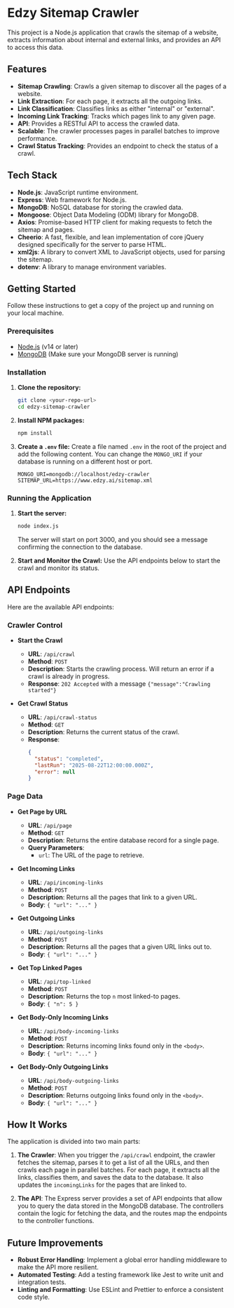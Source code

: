 # Edzy Sitemap Crawler

This project is a Node.js application that crawls the sitemap of a website, extracts information about internal and external links, and provides an API to access this data.

## Features

-   **Sitemap Crawling**: Crawls a given sitemap to discover all the pages of a website.
-   **Link Extraction**: For each page, it extracts all the outgoing links.
-   **Link Classification**: Classifies links as either "internal" or "external".
-   **Incoming Link Tracking**: Tracks which pages link to any given page.
-   **API**: Provides a RESTful API to access the crawled data.
-   **Scalable**: The crawler processes pages in parallel batches to improve performance.
-   **Crawl Status Tracking**: Provides an endpoint to check the status of a crawl.

## Tech Stack

-   **Node.js**: JavaScript runtime environment.
-   **Express**: Web framework for Node.js.
-   **MongoDB**: NoSQL database for storing the crawled data.
-   **Mongoose**: Object Data Modeling (ODM) library for MongoDB.
-   **Axios**: Promise-based HTTP client for making requests to fetch the sitemap and pages.
-   **Cheerio**: A fast, flexible, and lean implementation of core jQuery designed specifically for the server to parse HTML.
-   **xml2js**: A library to convert XML to JavaScript objects, used for parsing the sitemap.
-   **dotenv**: A library to manage environment variables.

## Getting Started

Follow these instructions to get a copy of the project up and running on your local machine.

### Prerequisites

-   [Node.js](https://nodejs.org/) (v14 or later)
-   [MongoDB](https://www.mongodb.com/try/download/community) (Make sure your MongoDB server is running)

### Installation

1.  **Clone the repository:**
    ```bash
    git clone <your-repo-url>
    cd edzy-sitemap-crawler
    ```

2.  **Install NPM packages:**
    ```bash
    npm install
    ```

3.  **Create a `.env` file:**
    Create a file named `.env` in the root of the project and add the following content. You can change the `MONGO_URI` if your database is running on a different host or port.

    ```
    MONGO_URI=mongodb://localhost/edzy-crawler
    SITEMAP_URL=https://www.edzy.ai/sitemap.xml
    ```

### Running the Application

1.  **Start the server:**
    ```bash
    node index.js
    ```
    The server will start on port 3000, and you should see a message confirming the connection to the database.

2.  **Start and Monitor the Crawl:**
    Use the API endpoints below to start the crawl and monitor its status.

## API Endpoints

Here are the available API endpoints:

### Crawler Control

-   **Start the Crawl**
    -   **URL**: `/api/crawl`
    -   **Method**: `POST`
    -   **Description**: Starts the crawling process. Will return an error if a crawl is already in progress.
    -   **Response**: `202 Accepted` with a message `{"message":"Crawling started"}`

-   **Get Crawl Status**
    -   **URL**: `/api/crawl-status`
    -   **Method**: `GET`
    -   **Description**: Returns the current status of the crawl.
    -   **Response**:
        ```json
        {
          "status": "completed",
          "lastRun": "2025-08-22T12:00:00.000Z",
          "error": null
        }
        ```

### Page Data

-   **Get Page by URL**
    -   **URL**: `/api/page`
    -   **Method**: `GET`
    -   **Description**: Returns the entire database record for a single page.
    -   **Query Parameters**:
        -   `url`: The URL of the page to retrieve.

-   **Get Incoming Links**
    -   **URL**: `/api/incoming-links`
    -   **Method**: `POST`
    -   **Description**: Returns all the pages that link to a given URL.
    -   **Body**: `{ "url": "..." }`

-   **Get Outgoing Links**
    -   **URL**: `/api/outgoing-links`
    -   **Method**: `POST`
    -   **Description**: Returns all the pages that a given URL links out to.
    -   **Body**: `{ "url": "..." }`

-   **Get Top Linked Pages**
    -   **URL**: `/api/top-linked`
    -   **Method**: `POST`
    -   **Description**: Returns the top `n` most linked-to pages.
    -   **Body**: `{ "n": 5 }`

-   **Get Body-Only Incoming Links**
    -   **URL**: `/api/body-incoming-links`
    -   **Method**: `POST`
    -   **Description**: Returns incoming links found only in the `<body>`.
    -   **Body**: `{ "url": "..." }`

-   **Get Body-Only Outgoing Links**
    -   **URL**: `/api/body-outgoing-links`
    -   **Method**: `POST`
    -   **Description**: Returns outgoing links found only in the `<body>`.
    -   **Body**: `{ "url": "..." }`

## How It Works

The application is divided into two main parts:

1.  **The Crawler**: When you trigger the `/api/crawl` endpoint, the crawler fetches the sitemap, parses it to get a list of all the URLs, and then crawls each page in parallel batches. For each page, it extracts all the links, classifies them, and saves the data to the database. It also updates the `incomingLinks` for the pages that are linked to.

2.  **The API**: The Express server provides a set of API endpoints that allow you to query the data stored in the MongoDB database. The controllers contain the logic for fetching the data, and the routes map the endpoints to the controller functions.

## Future Improvements

-   **Robust Error Handling**: Implement a global error handling middleware to make the API more resilient.
-   **Automated Testing**: Add a testing framework like Jest to write unit and integration tests.
-   **Linting and Formatting**: Use ESLint and Prettier to enforce a consistent code style.
